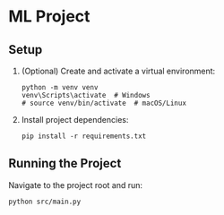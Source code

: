 # ML Project

## Setup

1. (Optional) Create and activate a virtual environment:
   ```
   python -m venv venv
   venv\Scripts\activate  # Windows
   # source venv/bin/activate  # macOS/Linux
   ```
2. Install project dependencies:
   ```
   pip install -r requirements.txt
   ```

## Running the Project

Navigate to the project root and run:
```
python src/main.py
```

<!-- ...existing instructions... -->
